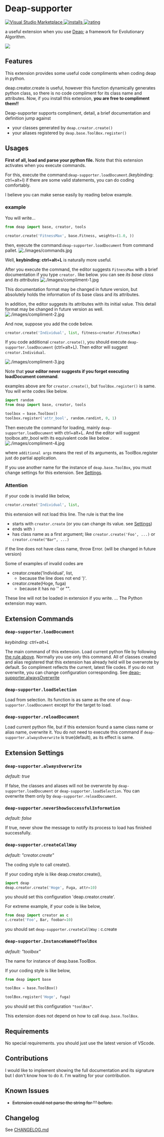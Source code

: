 # Deap-supporter

[![Visual Studio Marketplace](https://vsmarketplacebadge.apphb.com/version/Take-Me1010.deap-supporter.svg) ![installs](https://vsmarketplacebadge.apphb.com/installs/Take-Me1010.deap-supporter.svg) ![rating](https://vsmarketplacebadge.apphb.com/rating/Take-Me1010.deap-supporter.svg)](https://marketplace.visualstudio.com/items?itemName=Take-Me1010.deap-supporter)

a useful extension when you use [Deap](https://github.com/deap/deap); a framework for Evolutionary Algorithm.

![](./images/demo.gif)

## Features

This extension provides some useful code compliments when coding deap in python.

deap.creator.create is useful, however this function dynamically generates python class, so there is no code compliment for its class name and attributes.
Now, if you install this extension, **you are free to compliment them!!**

Deap-supporter supports compliment, detail, a brief documentation and definition jump against
- your classes generated by `deap.creator.create()`
- your aliases registered by `deap.base.ToolBox.register()`

## Usages

**First of all, load and parse your python file.**
Note that this extension activates when you execute commands.

For this, execute the command:`deap-supporter.loadDocument`.(keybinding: ctrl+alt+l)
if there are some valid statements, you can do coding comfortably.

I believe you can make sense easily by reading below example.

### example

You will write...

```python
from deap import base, creator, tools

creator.create('FitnessMax', base.Fitness, weights=(1.0, ))
```

then, execute the command:`deap-supporter.loadDocument` from command pallet.
![./images/commands.jpg](./images/commands.jpg)

Well, **keybinding: ctrl+alt+L** is naturally more useful.

After you execute the command, the editor suggests `FitnessMax` with a brief documentation if you type `creator.` like below.
you can see *its base class* and *its attributes*
![./images/compliment-1.jpg](./images/compliment-1.jpg)

This documentation format may be changed in future version, but absolutely holds the information of its base class and its attributes.

In addition, the editor suggests its attributes with its initial value.
This detail format may be changed in future version as well.
![./images/compliment-2.jpg](./images/compliment-2.jpg)


And now, suppose you add the code below.
```python
creator.create('Individual', list, fitness=creator.FitnessMax)
```

If you code additional `creator.create()`, you should execute `deap-supporter.loadDocument` (ctrl+alt+L).
Then editor will suggest `creator.Individual`.

![./images/compliment-3.jpg](./images/compliment-3.jpg)

Note that **your editor never suggests if you forget executing loadDocument command**.

examples above are for `creator.create()`, but `ToolBox.register()` is same.
You will write codes like below.
```python
import random
from deap import base, creator, tools

toolbox = base.Toolbox()
toolbox.register('attr_bool', random.randint, 0, 1)
```

Then execute the command for loading, mainly `deap-supporter.loadDocument` with ctrl+alt+L.
And the editor will suggest toolbox.attr_bool with its equivalent code like below .
![./images/compliment-4.jpg](./images/compliment-4.jpg)

where `additional args` means the rest of its arguments, as ToolBox.register just do partial application.

If you use another name for the instance of `deap.base.ToolBox`, you must change settings for this extension. See [Settings](#extension-settings).

### Attention

if your code is invalid like below,

```python
creator.create('Individual', list, 
```
this extension will not load this line.
The rule is that the line
- starts with `creator.create` (or you can change its value. see [Settings](#extension-settings))
- ends with `)`
- has class name as a first argument; like `creator.create('Foo', ...)` or `creator.create("Bar", ...)`

if the line does not have class name, throw Error. (will be changed in future version)

Some of examples of invalid codes are
- creator.create('Individual', list, 
  - because the line does not end ')'.
- creator.create(Hoge, fuga)
  - because it has no '' or "".

These line will not be loaded in extension if you write.
... The Python extension may warn.

## Extension Commands

### `deap-supporter.loadDocument`

*keybinding: ctrl+alt+L*

The main command of this extension.
Load current python file by following [the rule above](#attention).
Normally you use only this command.
All of classes created and alias registered that this extension has already held will be overwrote by default. So compliment reflects the current, latest file codes.
If you do not overwrite, you can change configuration corresponding. See [deap-supporter.alwaysOverwrite](#deap-supporteralwaysoverwrite)

### `deap-supporter.loadSelection`

Load from selection.
Its function is as same as the one of `deap-supporter.loadDocument` except for the target to load.

### `deap-supporter.reloadDocument`

Load current python file, but if this extension found a same class name or alias name, overwrite it.
You do not need to execute this command if `deap-supporter.alwaysOverwrite` is true(default), as its effect is same.

## Extension Settings

### `deap-supporter.alwaysOverwrite`

*default: true*

If false, the classes and aliases will not be overwrote by `deap-supporter.loadDocument` or `deap-supporter.loadSelection`.
You can overwrite them only by `deap-supporter.reloadDocument`.

### `deap-supporter.neverShowSuccessfulInformation`

*default: false*

If true, never show the message to notify its process to load has finished successfully.

### `deap-supporter.createCallWay`

*default: "creator.create"*

The coding style to call create().

If your coding style is like deap.creator.create(),
```python
import deap
deap.creator.create('Hoge', Fuga, attr=10)
```
you should set this configuration 'deap.creator.create'.

For extreme example, if your code is like below,
```python
from deap import creator as c
c.create('Foo', Bar, foobar=10)
```
you should set `deap-supporter.createCallWay` : c.create

### `deap-supporter.InstanceNameOfToolBox`

*default: "toolbox"*

The name for instance of deap.base.ToolBox.

If your coding style is like below,
```python
from deap import base

toolBox = base.ToolBox()

toolBox.register('Hoge', fuga)
```
you should set this configuration `"toolBox"`.

This extension does not depend on how to call `deap.base.ToolBox`.

## Requirements

No special requirements.
you should just use the latest version of VScode.

## Contributions

I would like to implement showing the full documentation and its signature but I don't know how to do it.
I'm waiting for your contribution.

## Known Issues

- ~~Extension could not parse the string for "" before.~~

## Changelog

See [CHANGELOG.md](CHANGELOG.md)
